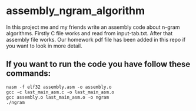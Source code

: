 # assembly_ngram_algorithm

In this project me and my friends write an assembly code about n-gram algorithms. Firstly C file works and read from input-tab.txt. After that assembly file works. 
Our homework pdf file has been added in this repo if you want to look in more detail.

## If you want to run the code you have follow these commands:


``` 
nasm -f elf32 assembly.asm -o assembly.o
gcc -c last_main_asm.c -o last_main_asm.o
gcc assembly.o last_main_asm.o -o ngram
./ngram
```
